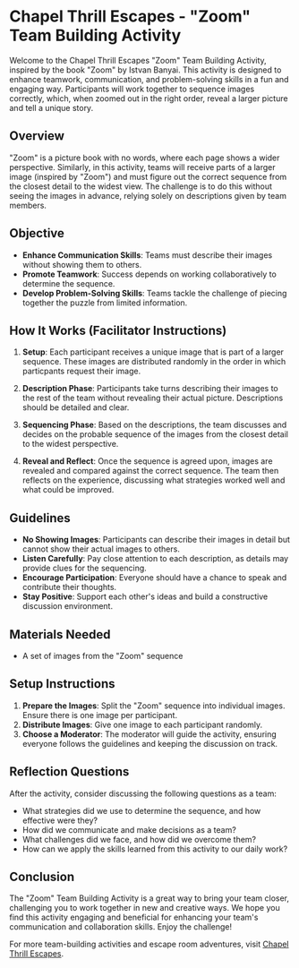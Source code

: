 # Chapel Thrill Escapes - "Zoom" Team Building Activity

Welcome to the Chapel Thrill Escapes "Zoom" Team Building Activity, inspired by the book "Zoom" by Istvan Banyai. This activity is designed to enhance teamwork, communication, and problem-solving skills in a fun and engaging way. Participants will work together to sequence images correctly, which, when zoomed out in the right order, reveal a larger picture and tell a unique story.

## Overview

"Zoom" is a picture book with no words, where each page shows a wider perspective. Similarly, in this activity, teams will receive parts of a larger image (inspired by "Zoom") and must figure out the correct sequence from the closest detail to the widest view. The challenge is to do this without seeing the images in advance, relying solely on descriptions given by team members.

## Objective

- **Enhance Communication Skills**: Teams must describe their images without showing them to others.
- **Promote Teamwork**: Success depends on working collaboratively to determine the sequence.
- **Develop Problem-Solving Skills**: Teams tackle the challenge of piecing together the puzzle from limited information.

## How It Works (Facilitator Instructions)

1. **Setup**: Each participant receives a unique image that is part of a larger sequence. These images are distributed randomly in the order in which particpants request their image.

2. **Description Phase**: Participants take turns describing their images to the rest of the team without revealing their actual picture. Descriptions should be detailed and clear.

3. **Sequencing Phase**: Based on the descriptions, the team discusses and decides on the probable sequence of the images from the closest detail to the widest perspective.

4. **Reveal and Reflect**: Once the sequence is agreed upon, images are revealed and compared against the correct sequence. The team then reflects on the experience, discussing what strategies worked well and what could be improved.

## Guidelines

- **No Showing Images**: Participants can describe their images in detail but cannot show their actual images to others.
- **Listen Carefully**: Pay close attention to each description, as details may provide clues for the sequencing.
- **Encourage Participation**: Everyone should have a chance to speak and contribute their thoughts.
- **Stay Positive**: Support each other's ideas and build a constructive discussion environment.

## Materials Needed

- A set of images from the "Zoom" sequence

## Setup Instructions

1. **Prepare the Images**: Split the "Zoom" sequence into individual images. Ensure there is one image per participant.
2. **Distribute Images**: Give one image to each participant randomly.
3. **Choose a Moderator**: The moderator will guide the activity, ensuring everyone follows the guidelines and keeping the discussion on track.

## Reflection Questions

After the activity, consider discussing the following questions as a team:

- What strategies did we use to determine the sequence, and how effective were they?
- How did we communicate and make decisions as a team?
- What challenges did we face, and how did we overcome them?
- How can we apply the skills learned from this activity to our daily work?

## Conclusion

The "Zoom" Team Building Activity is a great way to bring your team closer, challenging you to work together in new and creative ways. We hope you find this activity engaging and beneficial for enhancing your team's communication and collaboration skills. Enjoy the challenge!

For more team-building activities and escape room adventures, visit [Chapel Thrill Escapes](https://www.chapelthrillescapes.com/).
